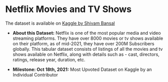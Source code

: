 # Netflix Movies and TV Shows

The dataset is available on [Kaggle by Shivam Bansal](https://www.kaggle.com/datasets/shivamb/netflix-shows)

- **About this Dataset:** Netflix is one of the most popular media and video streaming platforms. They have over 8000 movies or tv shows available on their platform, as of mid-2021, they have over 200M Subscribers globally. This tabular dataset consists of listings of all the movies and tv shows available on Netflix, along with details such as - cast, directors, ratings, release year, duration, etc.

- **Milestone: Oct 18th, 2021:** Most Upvoted Dataset on Kaggle by an Individual Contributor
